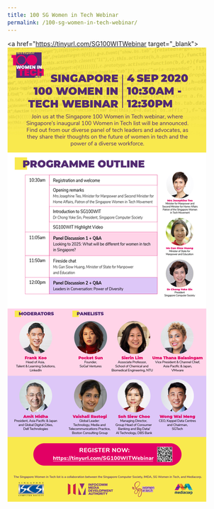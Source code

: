 ```yaml
---
title: 100 SG Women in Tech Webinar
permalink: /100-sg-women-in-tech-webinar/
---
```

<a href="https://tinyurl.com/SG100WITWebinar target="_blank"><img src="/images/womenintech/SG 100 Women in Tech Webinar-4 Sep Full.jpg"></a>
